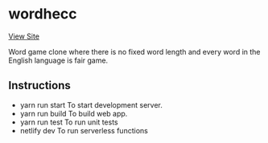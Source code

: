 # wordhecc
[View Site](https://wordhe.cc)

Word game clone where there is no fixed word length and every word in the English language is fair game.
## Instructions
* yarn run start To start development server.
* yarn run build To build web app.
* yarn run test To run unit tests
* netlify dev To run serverless functions
